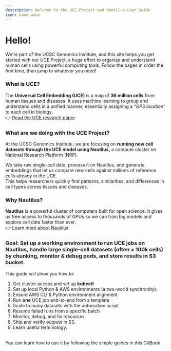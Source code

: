 ```yaml
---
description: Welcome to the UCE Project and Nautilus User Guide
icon: hand-wave
---
```


# Hello!

We're part of the UCSC Genomics Institute, and this site helps you get started with our UCE Project, a huge effort to organize and understand human cells using powerful computing tools. Follow the pages in order the first time, then jump to whatever you need!

### What is UCE?

The **Universal Cell Embedding (UCE)** is a map of **36 million cells** from human tissues and diseases. It uses machine learning to group and understand cells in a unified manner, essentially assigning a _“GPS location”_ to each cell in biology.\
👉 [Read the UCE research paper](https://www.biorxiv.org/content/10.1101/2023.11.28.568918v2)

### What are we doing with the UCE Project?

At the UCSC Genomics Institute, we are focusing on **running new cell datasets through the UCE model using Nautilus,** a compute cluster on National Research Platform (NRP).

We take raw single-cell data, process it on Nautilus, and generate embeddings that let us compare new cells against millions of reference cells already in the UCE.\
This helps researchers quickly find patterns, similarities, and differences in cell types across tissues and diseases.

### Why Nautilus?

**Nautilus** is a powerful cluster of computers built for open science. It gives us free access to thousands of GPUs so we can train big models and explore cell data faster than ever.\
👉 [Learn more about Nautilus](https://nrp.ai/documentation/userdocs/tutorial/introduction/)

### Goal: Set up a working environment to run UCE jobs on Nautilus, handle large single-cell datasets (often > 100k cells) by chunking, monitor & debug pods, and store results in S3 bucket.

This guide will show you how to:

1. Get cluster access and set up **kubectl**
2. Set up local Python & AWS environments (a two-world synchronity).&#x20;
3. Ensure AWS CLI & Python environment alignment
4. Run **one** UCE job end-to-end from a template
5. Scale to many datasets with the automation script
6. Resume failed runs from a specific batch
7. Monitor, debug, and fix resources.
8. Ship and verify outputs in S3.
9. Learn useful terminology.

\
You can learn how to use it by following the simple guides in this GitBook.
